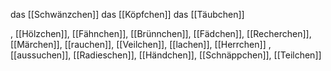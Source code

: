 das [[Schwänzchen]]
das [[Köpfchen]]
das [[Täubchen]]


, [[Hölzchen]], [[Fähnchen]], [[Brünnchen]], [[Fädchen]], [[Recherchen]], [[Märchen]], [[rauchen]], [[Veilchen]], [[lachen]], [[Herrchen]]
, [[aussuchen]], [[Radieschen]], [[Händchen]], [[Schnäppchen]], [[Teilchen]]